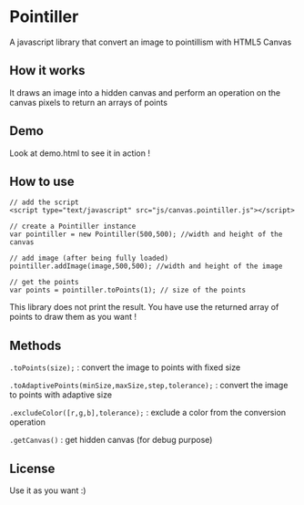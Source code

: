 # Pointiller
A javascript library that convert an image to pointillism with HTML5 Canvas


## How it works

It draws an image into a hidden canvas and perform an operation on the canvas pixels to return an arrays of points

## Demo

Look at demo.html to see it in action !

## How to use

```
// add the script
<script type="text/javascript" src="js/canvas.pointiller.js"></script>

// create a Pointiller instance 
var pointiller = new Pointiller(500,500); //width and height of the canvas

// add image (after being fully loaded)
pointiller.addImage(image,500,500); //width and height of the image

// get the points
var points = pointiller.toPoints(1); // size of the points

```

This library does not print the result. You have use the returned array of points to draw them as you want !


## Methods

`.toPoints(size);` : convert the image to points with fixed size

`.toAdaptivePoints(minSize,maxSize,step,tolerance);` : convert the image to points with adaptive size

`.excludeColor([r,g,b],tolerance);` : exclude a color from the conversion operation

`.getCanvas()` : get hidden canvas (for debug purpose)

## License

Use it as you want :)
